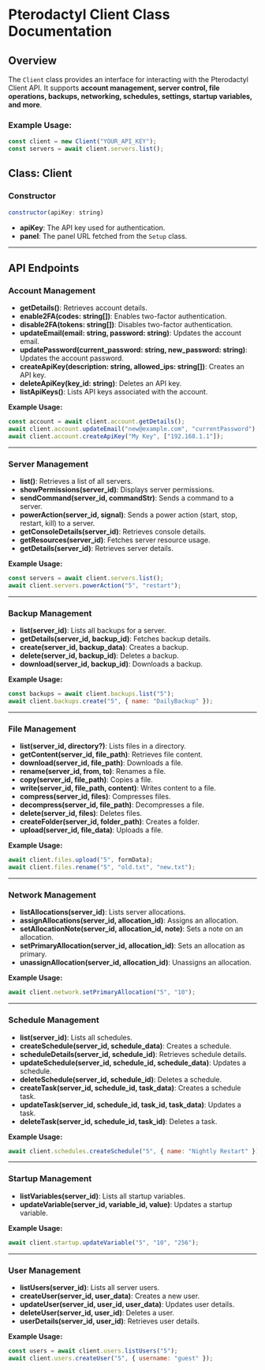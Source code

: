 # Pterodactyl Client Class Documentation

## Overview
The `Client` class provides an interface for interacting with the Pterodactyl Client API. It supports **account management, server control, file operations, backups, networking, schedules, settings, startup variables, and more**.

### Example Usage:
```javascript
const client = new Client("YOUR_API_KEY");
const servers = await client.servers.list();
```

## Class: Client

### Constructor
```javascript
constructor(apiKey: string)
```
- **apiKey**: The API key used for authentication.
- **panel**: The panel URL fetched from the `Setup` class.

---

## API Endpoints

### **Account Management**
- **getDetails()**: Retrieves account details.
- **enable2FA(codes: string[])**: Enables two-factor authentication.
- **disable2FA(tokens: string[])**: Disables two-factor authentication.
- **updateEmail(email: string, password: string)**: Updates the account email.
- **updatePassword(current_password: string, new_password: string)**: Updates the account password.
- **createApiKey(description: string, allowed_ips: string[])**: Creates an API key.
- **deleteApiKey(key_id: string)**: Deletes an API key.
- **listApiKeys()**: Lists API keys associated with the account.

**Example Usage:**
```javascript
const account = await client.account.getDetails();
await client.account.updateEmail("new@example.com", "currentPassword");
await client.account.createApiKey("My Key", ["192.168.1.1"]);
```

---

### **Server Management**
- **list()**: Retrieves a list of all servers.
- **showPermissions(server_id)**: Displays server permissions.
- **sendCommand(server_id, commandStr)**: Sends a command to a server.
- **powerAction(server_id, signal)**: Sends a power action (start, stop, restart, kill) to a server.
- **getConsoleDetails(server_id)**: Retrieves console details.
- **getResources(server_id)**: Fetches server resource usage.
- **getDetails(server_id)**: Retrieves server details.

**Example Usage:**
```javascript
const servers = await client.servers.list();
await client.servers.powerAction("5", "restart");
```

---

### **Backup Management**
- **list(server_id)**: Lists all backups for a server.
- **getDetails(server_id, backup_id)**: Fetches backup details.
- **create(server_id, backup_data)**: Creates a backup.
- **delete(server_id, backup_id)**: Deletes a backup.
- **download(server_id, backup_id)**: Downloads a backup.

**Example Usage:**
```javascript
const backups = await client.backups.list("5");
await client.backups.create("5", { name: "DailyBackup" });
```

---

### **File Management**
- **list(server_id, directory?)**: Lists files in a directory.
- **getContent(server_id, file_path)**: Retrieves file content.
- **download(server_id, file_path)**: Downloads a file.
- **rename(server_id, from, to)**: Renames a file.
- **copy(server_id, file_path)**: Copies a file.
- **write(server_id, file_path, content)**: Writes content to a file.
- **compress(server_id, files)**: Compresses files.
- **decompress(server_id, file_path)**: Decompresses a file.
- **delete(server_id, files)**: Deletes files.
- **createFolder(server_id, folder_path)**: Creates a folder.
- **upload(server_id, file_data)**: Uploads a file.

**Example Usage:**
```javascript
await client.files.upload("5", formData);
await client.files.rename("5", "old.txt", "new.txt");
```

---

### **Network Management**
- **listAllocations(server_id)**: Lists server allocations.
- **assignAllocations(server_id, allocation_id)**: Assigns an allocation.
- **setAllocationNote(server_id, allocation_id, note)**: Sets a note on an allocation.
- **setPrimaryAllocation(server_id, allocation_id)**: Sets an allocation as primary.
- **unassignAllocation(server_id, allocation_id)**: Unassigns an allocation.

**Example Usage:**
```javascript
await client.network.setPrimaryAllocation("5", "10");
```

---

### **Schedule Management**
- **list(server_id)**: Lists all schedules.
- **createSchedule(server_id, schedule_data)**: Creates a schedule.
- **scheduleDetails(server_id, schedule_id)**: Retrieves schedule details.
- **updateSchedule(server_id, schedule_id, schedule_data)**: Updates a schedule.
- **deleteSchedule(server_id, schedule_id)**: Deletes a schedule.
- **createTask(server_id, schedule_id, task_data)**: Creates a schedule task.
- **updateTask(server_id, schedule_id, task_id, task_data)**: Updates a task.
- **deleteTask(server_id, schedule_id, task_id)**: Deletes a task.

**Example Usage:**
```javascript
await client.schedules.createSchedule("5", { name: "Nightly Restart" });
```

---

### **Startup Management**
- **listVariables(server_id)**: Lists all startup variables.
- **updateVariable(server_id, variable_id, value)**: Updates a startup variable.

**Example Usage:**
```javascript
await client.startup.updateVariable("5", "10", "256");
```

---

### **User Management**
- **listUsers(server_id)**: Lists all server users.
- **createUser(server_id, user_data)**: Creates a new user.
- **updateUser(server_id, user_id, user_data)**: Updates user details.
- **deleteUser(server_id, user_id)**: Deletes a user.
- **userDetails(server_id, user_id)**: Retrieves user details.

**Example Usage:**
```javascript
const users = await client.users.listUsers("5");
await client.users.createUser("5", { username: "guest" });
```